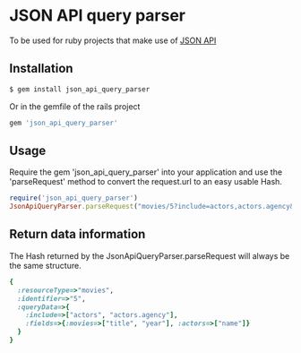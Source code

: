 # JSON API query parser

To be used for ruby projects that make use of [JSON API](http://jsonapi.org/)


## Installation

```sh
$ gem install json_api_query_parser
```

Or in the gemfile of the rails project

```ruby
gem 'json_api_query_parser'
```

## Usage

Require the gem 'json_api_query_parser' into your application and use the 'parseRequest' method to convert the request.url to an easy
usable Hash.

```ruby
require('json_api_query_parser')
JsonApiQueryParser.parseRequest("movies/5?include=actors,actors.agency&fields[movies]=title,year&fields[actors]=name")
```

## Return data information

The Hash returned by the JsonApiQueryParser.parseRequest will always be the same structure.

```ruby
{
  :resourceType=>"movies", 
  :identifier=>"5", 
  :queryData=>{
    :include=>["actors", "actors.agency"], 
    :fields=>{:movies=>["title", "year"], :actors=>["name"]}
  }
} 
```
